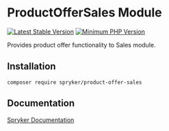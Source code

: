 # ProductOfferSales Module
[![Latest Stable Version](https://poser.pugx.org/spryker/product-offer-sales/v/stable.svg)](https://packagist.org/packages/spryker/product-offer-sales)
[![Minimum PHP Version](https://img.shields.io/badge/php-%3E%3D%207.4-8892BF.svg)](https://php.net/)

Provides product offer functionality to Sales module.

## Installation

```
composer require spryker/product-offer-sales
```

## Documentation

[Spryker Documentation](https://docs.spryker.com)
